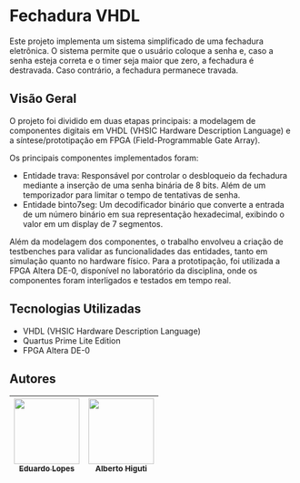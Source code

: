 # Fechadura VHDL

Este projeto implementa um sistema simplificado de uma fechadura eletrônica. O sistema permite que o usuário coloque a senha e, caso a senha esteja correta e o timer seja maior que zero, a fechadura é destravada. Caso contrário, a fechadura permanece travada.

## Visão Geral

O projeto foi dividido em duas etapas principais: a modelagem de componentes digitais em VHDL (VHSIC Hardware Description Language) e a síntese/prototipação em FPGA (Field-Programmable Gate Array).

Os principais componentes implementados foram:

- Entidade trava: Responsável por controlar o desbloqueio da fechadura mediante a inserção de uma senha binária de 8 bits. Além de um temporizador para limitar o tempo de tentativas de senha.
- Entidade binto7seg: Um decodificador binário que converte a entrada de um número binário em sua representação hexadecimal, exibindo o valor em um display de 7 segmentos. 

Além da modelagem dos componentes, o trabalho envolveu a criação de testbenches para validar as funcionalidades das entidades, tanto em simulação quanto no hardware físico. Para a prototipação, foi utilizada a FPGA Altera DE-0, disponível no laboratório da disciplina, onde os componentes foram interligados e testados em tempo real.

## Tecnologias Utilizadas

- VHDL (VHSIC Hardware Description Language)
- Quartus Prime Lite Edition
- FPGA Altera DE-0

## Autores
|  [<img src="https://github.com/edu010101.png?size=460&u=071f7791bb03f8e102d835bdb9c2f0d3d24e8a34&v=4" width=115><br><sub>Eduardo Lopes</sub>](https://github.com/edu010101) |  [<img src="https://github.com/albertohiguti.png?size=460&u=071f7791bb03f8e102d835bdb9c2f0d3d24e8a34&v=4" width=115><br><sub>Alberto Higuti</sub>](https://github.com/albertohiguti) 
| :---: | :---: |
